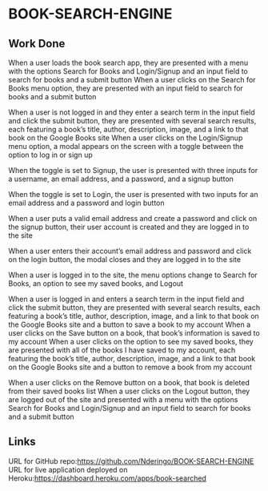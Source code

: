 # BOOK-SEARCH-ENGINE

## Work Done

When a user loads the book search app, they are presented with a menu with the options Search for Books and Login/Signup and an input field to search for books and a submit button
When a user clicks on the Search for Books menu option, they are presented with an input field to search for books and a submit button

When a user is not logged in and they enter a search term in the input field and click the submit button, they are presented with several search results, each featuring a book’s title, author, description, image, and a link to that book on the Google Books site
When a user clicks on the Login/Signup menu option, a modal appears on the screen with a toggle between the option to log in or sign up


When the toggle is set to Signup, the user is presented with three inputs for a username, an email address, and a password, and a signup button

When the toggle is set to Login, the user is presented with two inputs for an email address and a password and login button


When a user puts a valid email address and create a password and click on the signup button, their user account is created and they are logged in to the site

When a user enters their account’s email address and password and click on the login button, the modal closes and they are logged in to the site

When a user is logged in to the site, the menu options change to Search for Books, an option to see my saved books, and Logout


When a user is logged in and enters a search term in the input field and click the submit button, they are presented with several search results, each featuring a book’s title, author, description, image, and a link to that book on the Google Books site and a button to save a book to my account
When a user clicks on the Save button on a book, that book’s information is saved to my account
When a user clicks on the option to see my saved books, they are presented with all of the books I have saved to my account, each featuring the book’s title, author, description, image, and a link to that book on the Google Books site and a button to remove a book from my account

When a user clicks on the Remove button on a book, that book is deleted from their saved books list
When a user clicks on the Logout button, they are logged out of the site and presented with a menu with the options Search for Books and Login/Signup and an input field to search for books and a submit button

## Links

URL for GitHub repo:https://github.com/Nderingo/BOOK-SEARCH-ENGINE
URL for live application deployed on Heroku:https://dashboard.heroku.com/apps/book-searched



